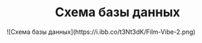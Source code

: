 <h1 align="center">Схема базы данных</h1>
![Схема базы данных](https://i.ibb.co/t3Nt3dK/Film-Vibe-2.png)
